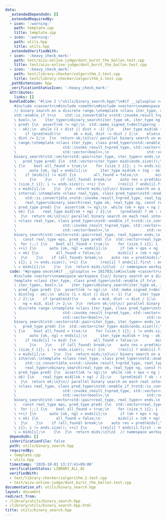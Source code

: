 ```yaml
---
data:
  _extendedDependsOn: []
  _extendedRequiredBy:
  - icon: ':warning:'
    path: template.cpp
    title: template.cpp
  - icon: ':warning:'
    path: utils.hpp
    title: utils.hpp
  _extendedVerifiedWith:
  - icon: ':heavy_check_mark:'
    path: test/aizu-online-judge/dont_burst_the_ballon.test.cpp
    title: test/aizu-online-judge/dont_burst_the_ballon.test.cpp
  - icon: ':heavy_check_mark:'
    path: test/library-checker/zalgorithm_2.test.cpp
    title: test/library-checker/zalgorithm_2.test.cpp
  _pathExtension: hpp
  _verificationStatusIcon: ':heavy_check_mark:'
  attributes:
    links: []
  bundledCode: "#line 2 \"utils/binary_search.hpp\"\n#if __cplusplus >= 201703L\n\
    #include <cassert>\n#include <cmath>\n#include <vector>\nnamespace workspace {\n\
    // binary search on a discrete range.\ntemplate <class iter_type, class pred_type>\n\
    std::enable_if_t<\n    std::is_convertible_v<std::invoke_result_t<pred_type, iter_type>,\
    \ bool>,\n    iter_type>\nbinary_search(iter_type ok, iter_type ng, pred_type\
    \ pred) {\n  assert(ok != ng);\n  std::make_signed_t<decltype(ng - ok)> dist(ng\
    \ - ok);\n  while (1 < dist || dist < -1) {\n    iter_type mid(ok + dist / 2);\n\
    \    if (pred(mid))\n      ok = mid, dist -= dist / 2;\n    else\n      ng = mid,\
    \ dist /= 2;\n  }\n  return ok;\n}\n// parallel binary search on each discrete\
    \ range.\ntemplate <class iter_type, class pred_type>\nstd::enable_if_t<std::is_convertible_v<\n\
    \                     std::invoke_result_t<pred_type, std::vector<iter_type>>,\n\
    \                     std::vector<bool>>,\n                 std::vector<iter_type>>\n\
    binary_search(std::vector<std::pair<iter_type, iter_type>> ends,\n           \
    \   pred_type pred) {\n  std::vector<iter_type> mids(ends.size());\n  for (;;)\
    \ {\n    bool all_found = true;\n    for (size_t i{}; i != ends.size(); ++i) {\n\
    \      auto [ok, ng] = ends[i];\n      iter_type mid(ok + (ng - ok) / 2);\n  \
    \    if (mids[i] != mid) {\n        all_found = false;\n        mids[i] = mid;\n\
    \      }\n    }\n    if (all_found) break;\n    auto res = pred(mids);\n    for\
    \ (size_t i{}; i != ends.size(); ++i) {\n      (res[i] ? ends[i].first : ends[i].second)\
    \ = mids[i];\n    }\n  }\n  return mids;\n}\n// binary search on a real number\
    \ interval.\ntemplate <class real_type, class pred_type>\nstd::enable_if_t<\n\
    \    std::is_convertible_v<std::invoke_result_t<pred_type, real_type>, bool>,\n\
    \    real_type>\nbinary_search(real_type ok, real_type ng, const real_type eps,\
    \ pred_type pred) {\n  assert(ok != ng);\n  while (ok + eps < ng || ng + eps <\
    \ ok) {\n    real_type mid{(ok + ng) / 2};\n    (pred(mid) ? ok : ng) = mid;\n\
    \  }\n  return ok;\n}\n// parallel binary search on each real interval.\ntemplate\
    \ <class real_type, class pred_type>\nstd::enable_if_t<std::is_convertible_v<\n\
    \                     std::invoke_result_t<pred_type, std::vector<real_type>>,\n\
    \                     std::vector<bool>>,\n                 std::vector<real_type>>\n\
    binary_search(std::vector<std::pair<real_type, real_type>> ends,\n           \
    \   const real_type eps, pred_type pred) {\n  std::vector<real_type> mids(ends.size());\n\
    \  for (;;) {\n    bool all_found = true;\n    for (size_t i{}; i != ends.size();\
    \ ++i) {\n      auto [ok, ng] = ends[i];\n      if (ok + eps < ng || ng + eps\
    \ < ok) {\n        all_found = false;\n        mids[i] = (ok + ng) / 2;\n    \
    \  }\n    }\n    if (all_found) break;\n    auto res = pred(mids);\n    for (size_t\
    \ i{}; i != ends.size(); ++i) {\n      (res[i] ? ends[i].first : ends[i].second)\
    \ = mids[i];\n    }\n  }\n  return mids;\n}\n}  // namespace workspace\n#endif\n"
  code: "#pragma once\n#if __cplusplus >= 201703L\n#include <cassert>\n#include <cmath>\n\
    #include <vector>\nnamespace workspace {\n// binary search on a discrete range.\n\
    template <class iter_type, class pred_type>\nstd::enable_if_t<\n    std::is_convertible_v<std::invoke_result_t<pred_type,\
    \ iter_type>, bool>,\n    iter_type>\nbinary_search(iter_type ok, iter_type ng,\
    \ pred_type pred) {\n  assert(ok != ng);\n  std::make_signed_t<decltype(ng - ok)>\
    \ dist(ng - ok);\n  while (1 < dist || dist < -1) {\n    iter_type mid(ok + dist\
    \ / 2);\n    if (pred(mid))\n      ok = mid, dist -= dist / 2;\n    else\n   \
    \   ng = mid, dist /= 2;\n  }\n  return ok;\n}\n// parallel binary search on each\
    \ discrete range.\ntemplate <class iter_type, class pred_type>\nstd::enable_if_t<std::is_convertible_v<\n\
    \                     std::invoke_result_t<pred_type, std::vector<iter_type>>,\n\
    \                     std::vector<bool>>,\n                 std::vector<iter_type>>\n\
    binary_search(std::vector<std::pair<iter_type, iter_type>> ends,\n           \
    \   pred_type pred) {\n  std::vector<iter_type> mids(ends.size());\n  for (;;)\
    \ {\n    bool all_found = true;\n    for (size_t i{}; i != ends.size(); ++i) {\n\
    \      auto [ok, ng] = ends[i];\n      iter_type mid(ok + (ng - ok) / 2);\n  \
    \    if (mids[i] != mid) {\n        all_found = false;\n        mids[i] = mid;\n\
    \      }\n    }\n    if (all_found) break;\n    auto res = pred(mids);\n    for\
    \ (size_t i{}; i != ends.size(); ++i) {\n      (res[i] ? ends[i].first : ends[i].second)\
    \ = mids[i];\n    }\n  }\n  return mids;\n}\n// binary search on a real number\
    \ interval.\ntemplate <class real_type, class pred_type>\nstd::enable_if_t<\n\
    \    std::is_convertible_v<std::invoke_result_t<pred_type, real_type>, bool>,\n\
    \    real_type>\nbinary_search(real_type ok, real_type ng, const real_type eps,\
    \ pred_type pred) {\n  assert(ok != ng);\n  while (ok + eps < ng || ng + eps <\
    \ ok) {\n    real_type mid{(ok + ng) / 2};\n    (pred(mid) ? ok : ng) = mid;\n\
    \  }\n  return ok;\n}\n// parallel binary search on each real interval.\ntemplate\
    \ <class real_type, class pred_type>\nstd::enable_if_t<std::is_convertible_v<\n\
    \                     std::invoke_result_t<pred_type, std::vector<real_type>>,\n\
    \                     std::vector<bool>>,\n                 std::vector<real_type>>\n\
    binary_search(std::vector<std::pair<real_type, real_type>> ends,\n           \
    \   const real_type eps, pred_type pred) {\n  std::vector<real_type> mids(ends.size());\n\
    \  for (;;) {\n    bool all_found = true;\n    for (size_t i{}; i != ends.size();\
    \ ++i) {\n      auto [ok, ng] = ends[i];\n      if (ok + eps < ng || ng + eps\
    \ < ok) {\n        all_found = false;\n        mids[i] = (ok + ng) / 2;\n    \
    \  }\n    }\n    if (all_found) break;\n    auto res = pred(mids);\n    for (size_t\
    \ i{}; i != ends.size(); ++i) {\n      (res[i] ? ends[i].first : ends[i].second)\
    \ = mids[i];\n    }\n  }\n  return mids;\n}\n}  // namespace workspace\n#endif\n"
  dependsOn: []
  isVerificationFile: false
  path: utils/binary_search.hpp
  requiredBy:
  - template.cpp
  - utils.hpp
  timestamp: '2020-10-01 13:17:41+09:00'
  verificationStatus: LIBRARY_ALL_AC
  verifiedWith:
  - test/library-checker/zalgorithm_2.test.cpp
  - test/aizu-online-judge/dont_burst_the_ballon.test.cpp
documentation_of: utils/binary_search.hpp
layout: document
redirect_from:
- /library/utils/binary_search.hpp
- /library/utils/binary_search.hpp.html
title: utils/binary_search.hpp
---
```

